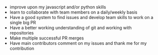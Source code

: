 - improve upon my javascript and/or python skills
- learn to collaborate with team members on a daily/weekly basis
- Have a good system to find issues and develop team skills to work on a single big PR
- Have a better working understanding of git and working with repositories
- Make multiple successful PR merges
- Have main contributors comment on my issues and thank me for my contribution